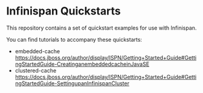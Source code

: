 Infinispan Quickstarts
======================

This repository contains a set of quickstart examples for use with Infinispan.

You can find tutorials to accompany these quickstarts:

* embedded-cache <https://docs.jboss.org/author/display/ISPN/Getting+Started+Guide#GettingStartedGuide-CreatinganembeddedcacheinJavaSE>
* clustered-cache https://docs.jboss.org/author/display/ISPN/Getting+Started+Guide#GettingStartedGuide-SettingupanInfinispanCluster
